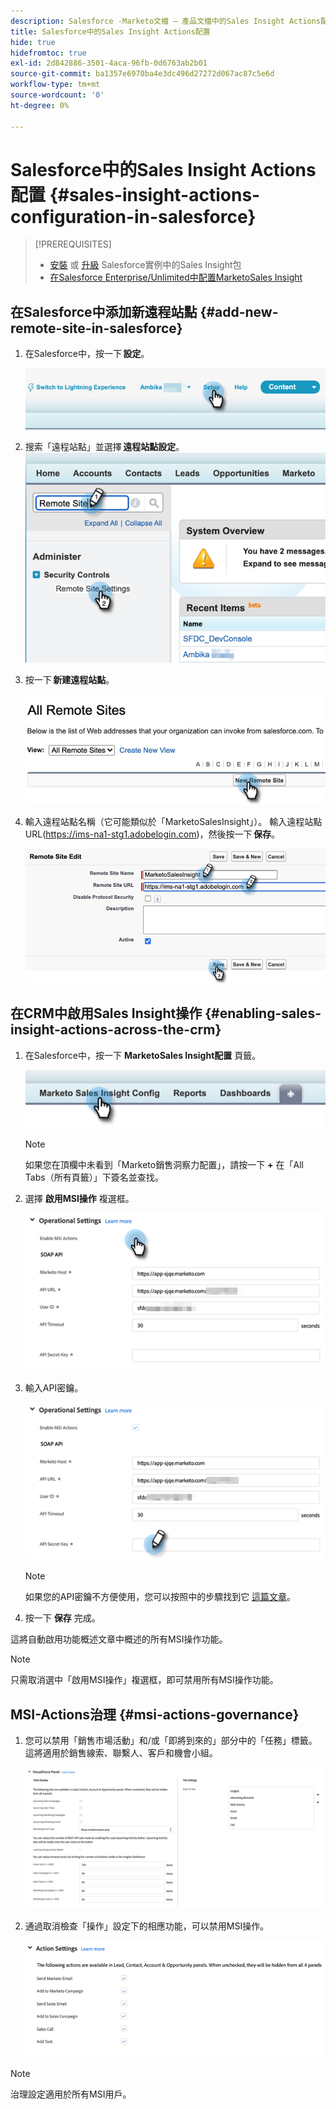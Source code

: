 ```yaml
---
description: Salesforce -Marketo文檔 — 產品文檔中的Sales Insight Actions配置
title: Salesforce中的Sales Insight Actions配置
hide: true
hidefromtoc: true
exl-id: 2d842886-3501-4aca-96fb-0d6763ab2b01
source-git-commit: ba1357e6970ba4e3dc496d27272d067ac87c5e6d
workflow-type: tm+mt
source-wordcount: '0'
ht-degree: 0%

---
```


# Salesforce中的Sales Insight Actions配置 {#sales-insight-actions-configuration-in-salesforce}

>[!PREREQUISITES]
>
>* [安裝](/help/marketo/product-docs/marketo-sales-insight/msi-for-salesforce/installation/install-marketo-sales-insight-package-in-salesforce-appexchange.md) 或 [升級](/help/marketo/product-docs/marketo-sales-insight/msi-for-salesforce/upgrading/upgrading-your-msi-package.md) Salesforce實例中的Sales Insight包
>* [在Salesforce Enterprise/Unlimited中配置MarketoSales Insight](/help/marketo/product-docs/marketo-sales-insight/msi-for-salesforce/configuration/configure-marketo-sales-insight-in-salesforce-enterprise-unlimited.md)


## 在Salesforce中添加新遠程站點 {#add-new-remote-site-in-salesforce}

1. 在Salesforce中，按一下 **設定**。

   ![](assets/msi-actions-configuration-in-salesforce-1.png)

1. 搜索「遠程站點」並選擇 **遠程站點設定**。
   ![](assets/msi-actions-configuration-in-salesforce-2.png)

1. 按一下 **新建遠程站點**。

   ![](assets/msi-actions-configuration-in-salesforce-3.png)

1. 輸入遠程站點名稱（它可能類似於「MarketoSalesInsight」）。 輸入遠程站點URL(https://ims-na1-stg1.adobelogin.com)，然後按一下 **保存**。

   ![](assets/msi-actions-configuration-in-salesforce-4.png)

## 在CRM中啟用Sales Insight操作 {#enabling-sales-insight-actions-across-the-crm}

1. 在Salesforce中，按一下 **MarketoSales Insight配置** 頁籤。

   ![](assets/msi-actions-configuration-in-salesforce-5.png)

   >[!NOTE]
   >
   >如果您在頂欄中未看到「Marketo銷售洞察力配置」，請按一下 **+** 在「All Tabs（所有頁籤）」下簽名並查找。

1. 選擇 **啟用MSI操作** 複選框。

   ![](assets/msi-actions-configuration-in-salesforce-6.png)

1. 輸入API密鑰。

   ![](assets/msi-actions-configuration-in-salesforce-7.png)

   >[!NOTE]
   >
   >如果您的API密鑰不方便使用，您可以按照中的步驟找到它 [這篇文章](/help/marketo/product-docs/marketo-sales-insight/msi-for-salesforce/configuration/configure-marketo-sales-insight-in-salesforce-enterprise-unlimited.md)。

1. 按一下 **保存** 完成。

這將自動啟用功能概述文章中概述的所有MSI操作功能。

>[!NOTE]
>
>只需取消選中「啟用MSI操作」複選框，即可禁用所有MSI操作功能。

## MSI-Actions治理 {#msi-actions-governance}

1. 您可以禁用「銷售市場活動」和/或「即將到來的」部分中的「任務」標籤。 這將適用於銷售線索、聯繫人、客戶和機會小組。

   ![](assets/msi-actions-configuration-in-salesforce-8.png)

1. 通過取消檢查「操作」設定下的相應功能，可以禁用MSI操作。

   ![](assets/msi-actions-configuration-in-salesforce-9.png)

>[!NOTE]
>
>治理設定適用於所有MSI用戶。
